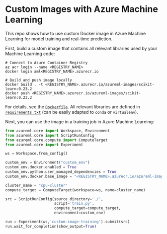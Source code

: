 
# Custom Images with Azure Machine Learning

This repo shows how to use custom Docker image in Azure Machine Learning for model training and real-time prediction.

First, build a custom image that contains all relevant libraries used by your Machine Learning code:

```cli
# Connect to Azure Container Registry
az acr login --name <REGISTRY_NAME>
docker login aml<REGISTRY_NAME>.azurecr.io

# Build and push image locally
docker build . -t <REGISTRY_NAME>.azurecr.io/azureml-images/scikit-learn:0.23.2
docker push <REGISTRY_NAME>.azurecr.io/azureml-images/scikit-learn:0.23.2
```

For details, see the [`Dockerfile`](Dockerfile). All relevant libraries are defined in [`requirements.txt`](requirements.txt) (can be easily adapted to `conda` or `virtualenv`).

Next, you can use the image in a training job in Azure Machine Learning:

```python
from azureml.core import Workspace, Environment
from azureml.core import ScriptRunConfig
from azureml.core.compute import ComputeTarget
from azureml.core import Experiment

ws = Workspace.from_config()

custom_env = Environment("custom_env")
custom_env.docker.enabled = True
custom_env.python.user_managed_dependencies = True
custom_env.docker.base_image = "<REGISTRY_NAME>.azurecr.io/azureml-images/scikit-learn:0.23.2"

cluster_name = "cpu-cluster"
compute_target = ComputeTarget(workspace=ws, name=cluster_name)

src = ScriptRunConfig(source_directory='./',
                      script='train.py',
                      compute_target=compute_target,
                      environment=custom_env)

run = Experiment(ws,'custom-image-training').submit(src)
run.wait_for_completion(show_output=True)
```